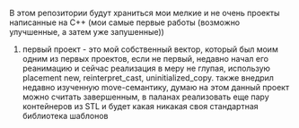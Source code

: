 В этом репозитории будут храниться мои мелкие и не очень проекты написанные на С++
(мои самые первые работы (возможно улучшенные, а затем уже запушенные))

1. первый проект - это мой собственный вектор, который был моим одним из первых проектов, если не первый, недавно начал его реанимацию и сейчас реализация в меру не глупая, использую placement new, reinterpret_cast, uninitialized_copy.
   также внедрил недавно изученную move-семантику, думаю на этом данный проект можно считать завершенным, в паланах реализовать еще пару контейнеров из STL и будет какая никакая своя стандартная библиотека шаблонов
